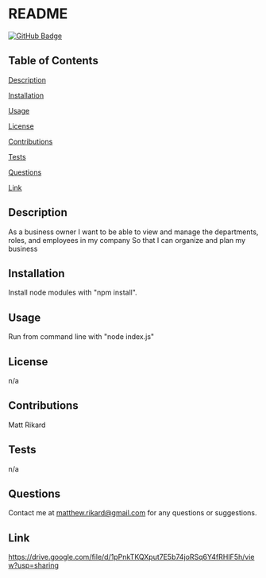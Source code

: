 # README


[![GitHub Badge](https://img.shields.io/badge/GitHub-Profile-blue?style=for-the-badge&logo=appveyor)](https://github.com/madhatter2084)


## Table of Contents


[Description](#Description)

[Installation](#Installation)

[Usage](#Usage)

[License](#License)

[Contributions](#Contributions)

[Tests](#Tests)

[Questions](#Questions)

[Link](#Link)

## Description

As a business owner
I want to be able to view and manage the departments, roles, and employees in my company
So that I can organize and plan my business

## Installation

Install node modules with "npm install". 

## Usage

Run from command line with "node index.js"


## License

n/a


## Contributions

Matt Rikard

## Tests

n/a

## Questions

Contact me at matthew.rikard@gmail.com for any questions or suggestions.

## Link

https://drive.google.com/file/d/1pPnkTKQXput7E5b74joRSq6Y4fRHIF5h/view?usp=sharing

